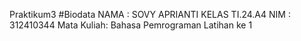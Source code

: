  Praktikum3
#Biodata
 NAMA : SOVY APRIANTI
 KELAS TI.24.A4
 NIM : 312410344
 Mata Kuliah: Bahasa Pemrograman
 Latihan ke 1
